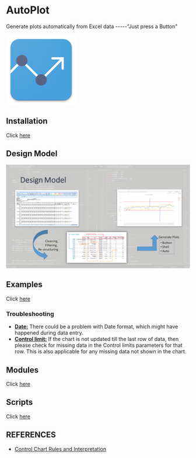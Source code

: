 # AutoPlot
Generate plots automatically from Excel data -----"Just press a Button"
<p align="left">
  <img src="./images/icons/autoplot_ic_launcher.png" alt="AutoPlot Icon" width="" height="">
</p>

## Installation
Click [here](./Installation)

## Design Model
![design_model](./images/design_model.png)

## Examples
Click [here](./examples)

### Troubleshooting
* <u>__Date:__</u> There could be a problem with Date format, which might have happened during data entry.
* <u>__Control limit:__</u> If the chart is not updated till the last row of data, then please check for missing data in the Control limits parameters for that row. This is also applicable for any missing data not shown in the chart.

## Modules
Click [here](./modules.md)

## Scripts
Click [here](./scripts)


## REFERENCES
* [Control Chart Rules and Interpretation](https://www.spcforexcel.com/knowledge/control-chart-basics/control-chart-rules-interpretation)